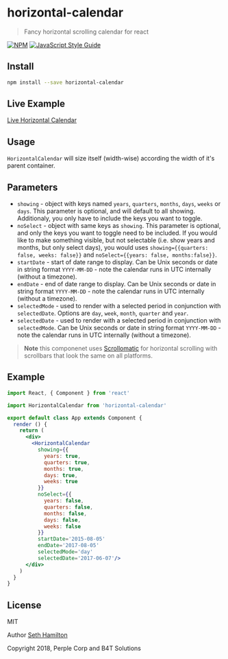 # horizontal-calendar

> Fancy horizontal scrolling calendar for react

[![NPM](https://img.shields.io/npm/v/horizontal-calendar.svg)](https://www.npmjs.com/package/horizontal-calendar) [![JavaScript Style Guide](https://img.shields.io/badge/code_style-standard-brightgreen.svg)](https://standardjs.com)

## Install

```bash
npm install --save horizontal-calendar
```

## Live Example

[Live Horizontal Calendar](https://beaverteeth.github.io/horizontal-calendar/)

## Usage

`HorizontalCalendar` will size itself (width-wise) according the width of it's parent container.

## Parameters

- `showing` - object with keys named `years`, `quarters`, `months`, `days`, `weeks` or `days`. This parameter is optional, and will default to all showing. Additionaly, you only have to include the keys you want to toggle.
- `noSelect` - object with same keys as `showing`. This parameter is optional, and only the keys you want to toggle need to be included. If you would like to make something visible, but not selectable (i.e. show years and months, but only select days), you would uses `showing={{quarters: false, weeks: false}}` and `noSelect={{years: false, months:false}}`.
- `startDate` - start of date range to display. Can be Unix seconds or date in string format `YYYY-MM-DD` - note the calendar runs in UTC internally (without a timezone).
- `endDate` - end of date range to display. Can be Unix seconds or date in string format `YYYY-MM-DD` - note the calendar runs in UTC internally (without a timezone).
- `selectedMode` - used to render with a selected period in conjunction with `selectedDate`. Options are `day`, `week`, `month`, `quarter` and `year`.
- `selectedDate` - used to render with a selected period in conjunction with `selectedMode`. Can be Unix seconds or date in string format `YYYY-MM-DD` - note the calendar runs in UTC internally (without a timezone).

> **Note**  this componenet uses [Scrollomatic](https://github.com/beaverteeth/scrollomatic) for horizontal scrolling with scrollbars that look the same on all platforms.


## Example


```jsx
import React, { Component } from 'react'

import HorizontalCalendar from 'horizontal-calendar'

export default class App extends Component {
  render () {
    return (
      <div>
        <HorizontalCalendar
          showing={{
            years: true,
            quarters: true,
            months: true,
            days: true,
            weeks: true
          }}
          noSelect={{
            years: false,
            quarters: false,
            months: false,
            days: false,
            weeks: false
          }}
          startDate='2015-08-05'
          endDate='2017-08-05'
          selectedMode='day'
          selectedDate='2017-06-07'/>
      </div>
    )
  }
}
```

## License

MIT 

Author [Seth Hamilton](https://github.com/SethHamilton)

Copyright 2018, Perple Corp and B4T Solutions

